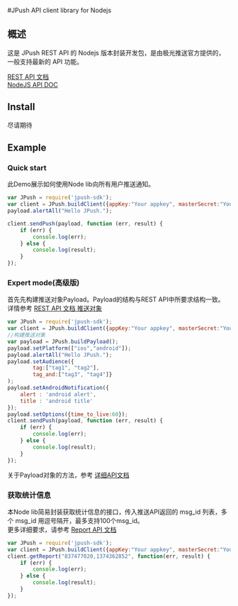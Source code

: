 #JPush API client library for Nodejs

## 概述
这是 JPush REST API 的 Nodejs 版本封装开发包，是由极光推送官方提供的，一般支持最新的 API 功能。

[REST API 文档][1]  
[NodeJS API DOC][5]


## Install
尽请期待


## Example

### Quick start
此Demo展示如何使用Node lib向所有用户推送通知。
``` js
var JPush = require('jpush-sdk');
var client = JPush.buildClient({appKey:"Your appkey", masterSecret:"Your masterSecret"});
payload.alertAll("Hello JPush.");

client.sendPush(payload, function (err, result) {
    if (err) {
        console.log(err);
    } else {
        console.log(result);
    }
});


```

### Expert mode(高级版)
首先先构建推送对象Payload。Payload的结构与REST API中所要求结构一致。  
详情参考 [REST API 文档 推送对象][2]

``` js
var JPush = require('jpush-sdk');
var client = JPush.buildClient({appKey:"Your appkey", masterSecret:"Your masterSecret"});
//构建推送对象
var payload = JPush.buildPayload();
payload.setPlatform(["ios","android"]);
payload.alertAll("Hello JPush.");
payload.setAudience({
        tag:["tag1", "tag2"],
        tag_and:["tag3", "tag4"]}
);
payload.setAndroidNotification({
    alert : 'android alert',
    title : 'android title'
});
payload.setOptions({time_to_live:60});
client.sendPush(payload, function (err, result) {
    if (err) {
        console.log(err);
    } else {
        console.log(result);
    }
});

```

关于Payload对象的方法，参考 [详细API文档][3]

### 获取统计信息
本Node lib简易封装获取统计信息的接口，传入推送API返回的 msg_id 列表，多个 msg_id 用逗号隔开，最多支持100个msg_id。  
更多详细要求，请参考 [Report API 文档][4]

```js
var JPush = require('jpush-sdk');
var client = JPush.buildClient({appKey:"Your appkey", masterSecret:"Your masterSecret"});
client.getReport("837477020,1374362852", function(err, result) {
    if (err) {
        console.log(err);
    } else {
        console.log(result);
    }
});
```


  [1]: http://docs.jpush.cn/display/dev/Push-API-v3
  [2]: http://docs.jpush.cn/display/dev/Push-API-v3#Push-API-v3-%E6%8E%A8%E9%80%81%E5%AF%B9%E8%B1%A1
  [3]: doc/api.md
  [4]: http://docs.jpush.cn/display/dev/Report-API
  [5]: doc/api.md